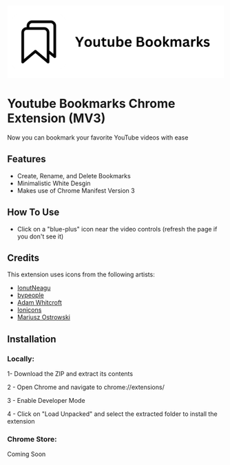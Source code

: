 
![Banner](./DisplayIcons/banner.png)

# Youtube Bookmarks Chrome Extension (MV3)

Now you can bookmark your favorite YouTube videos with ease


## Features


- Create, Rename, and Delete Bookmarks
- Minimalistic  White Desgin
- Makes use of Chrome Manifest Version 3 



## How To Use
- Click on a "blue-plus" icon near the video controls (refresh the page if you don't see it)
## Credits

This extension uses icons from the following artists:

- [IonutNeagu](https://www.svgrepo.com/svg/490436/trash-can)
- [bypeople](https://www.svgrepo.com/svg/512680/plus-1469)
- [Adam Whitcroft](https://www.svgrepo.com/svg/514197/play)
- [Ionicons](https://www.svgrepo.com/svg/326519/bookmarks-outline)
- [Mariusz Ostrowski](https://www.svgrepo.com/svg/446233/left-arrow-1)

## Installation

### Locally:

1- Download the ZIP and extract its contents

2 - Open Chrome and navigate to chrome://extensions/

3 - Enable Developer Mode

4 - Click on "Load Unpacked" and select the extracted folder to install the extension

### Chrome Store:

Coming Soon
